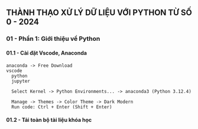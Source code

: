 ## THÀNH THẠO XỬ LÝ DỮ LIỆU VỚI PYTHON TỪ SỐ 0 - 2024

### 01 - Phần 1: Giới thiệu về Python

#### 01.1 - Cài đặt Vscode, Anaconda
```
anaconda -> Free Download
vscode
  python
  jupyter

  Select Kernel -> Python Environments... -> anaconda3 (Python 3.12.4)

  Manage -> Themes -> Color Theme -> Dark Modern
  Run code: Ctrl + Enter (Shift + Enter)
```

#### 01.2 - Tải toàn bộ tài liệu khóa học
